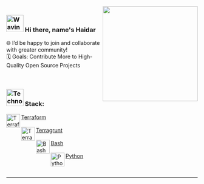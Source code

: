 <img align='right' src='https://i.pinimg.com/originals/3c/15/51/3c1551845efe25bbed46379570214ee1.gif' width='250'>

###  <img src="https://em-content.zobj.net/source/microsoft-teams/337/waving-hand_1f44b.png" alt="Waving Hand" width="45" height="45" /> Hi there, name's Haidar

🌐 I’d be happy to join and collaborate with greater community! <br/>
🗓️ Goals: Contribute More to High-Quality Open Source Projects


<br /> 

[//]: # (<img align="center" src="https://github-readme-stats.vercel.app/api/top-langs/?username=haidargit&theme=light&hide_langs_below=1" />)  
### <img src="https://em-content.zobj.net/source/telegram/386/technologist_1f9d1-200d-1f4bb.webp" alt="Technologist" width="45" height="45" /> Stack:  

<!---[<img align="left" alt="Aws" width="36px" src="https://avatars.githubusercontent.com/u/2232217?s=200&v=4" />Amazon Web Services (AWS) Cloud <br/><br/>][aws] --->

[<img align="left" alt="Terraform" width="36px" src="https://avatars.githubusercontent.com/u/761456?s=48&v=4" />Terraform <br/><br/>][Terraform]
[<img align="left" alt="Terragrunt" width="36px" src="https://avatars.githubusercontent.com/u/17118990?s=48&v=4" />Terragrunt <br/><br/>][Terragrunt]
[<img align="left" alt="Bash" width="36px" src="https://upload.wikimedia.org/wikipedia/commons/4/4b/Bash_Logo_Colored.svg" />Bash <br/><br/>][Bash]
[<img align="left" alt="Python" width="36px" src="https://avatars.githubusercontent.com/u/1525981?s=200&v=4" />Python <br/><br/>][Python]
<br />

---

<!---[linkedin]: https://linkedin.com/in/haidar1 --->
[aws]: https://aws.amazon.com/
[Terraform]: https://github.com/hashicorp/terraform
[Terragrunt]: https://github.com/gruntwork-io/terragrunt
[Bash]: https://www.gnu.org/savannah-checkouts/gnu/bash/manual/bash.html
[Python]: https://github.com/python
